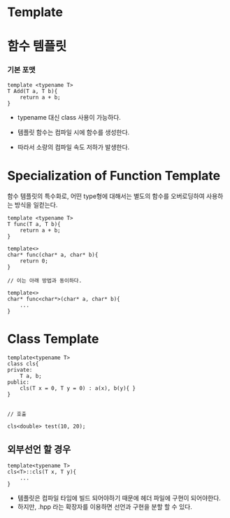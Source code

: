 # Template

# 함수 템플릿 
### 기본 포맷
    template <typename T>
    T Add(T a, T b){
        return a + b;
    }
- typename 대신 class 사용이 가능하다.


- 템플릿 함수는 컴파일 시에 함수를 생성한다.
- 따라서 소량의 컴파일 속도 저하가 발생한다.
  
# Specialization of Function Template
함수 템플릿의 특수화로, 어떤 type형에 대해서는 별도의 함수를 오버로딩하여 사용하는 방식을 일컫는다.

    template <typename T>
    T func(T a, T b){
        return a + b;
    }

    template<>
    char* func(char* a, char* b){
        return 0;
    }

    // 이는 아래 방법과 동이하다.

    template<>
    char* func<char*>(char* a, char* b){
        ...
    }

# Class Template

    template<typename T>
    class cls{
    private: 
        T a, b;
    public:
        cls(T x = 0, T y = 0) : a(x), b(y){ }
    }


    // 호출

    cls<double> test(10, 20);


## 외부선언 할 경우

    template<typename T>
    cls<T>::cls(T x, T y){
        ...
    }

- 템플릿은 컴파일 타임에 빌드 되어야하기 때문에 헤더 파일에 구현이 되어야한다.
- 하지만, .hpp 라는 확장자를 이용하면 선언과 구현을 분할 할 수 있다.


